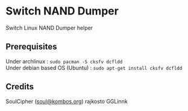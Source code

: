 # Switch NAND Dumper
Switch Linux NAND Dumper helper

## Prerequisites
Under archlinux : `sudo pacman -S cksfv dcfldd`<br>
Under debian based OS (Ubuntu) : `sudo apt-get install cksfv dcfldd`

## Credits
SoulCipher (soul@kombos.org)
rajkosto
GGLinnk
